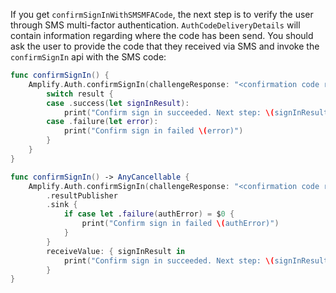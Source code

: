 If you get `confirmSignInWithSMSMFACode`, the next step is to verify the user through SMS multi-factor authentication. `AuthCodeDeliveryDetails` will contain information regarding where the code has been send. You should ask the user to provide the code that they received via SMS and invoke the `confirmSignIn` api with the SMS code:

<amplify-block-switcher>

<amplify-block name="Listener (iOS 11+)">

```swift
func confirmSignIn() {
    Amplify.Auth.confirmSignIn(challengeResponse: "<confirmation code received via SMS>") { result in
        switch result {
        case .success(let signInResult):
            print("Confirm sign in succeeded. Next step: \(signInResult.nextStep)")
        case .failure(let error):
            print("Confirm sign in failed \(error)")
        }
    }
}
```

</amplify-block>

<amplify-block name="Combine (iOS 13+)">

```swift
func confirmSignIn() -> AnyCancellable {
    Amplify.Auth.confirmSignIn(challengeResponse: "<confirmation code received via SMS>")
        .resultPublisher
        .sink {
            if case let .failure(authError) = $0 {
                print("Confirm sign in failed \(authError)")
            }
        }
        receiveValue: { signInResult in
            print("Confirm sign in succeeded. Next step: \(signInResult.nextStep)")
        }
}
```

</amplify-block>

</amplify-block-switcher>